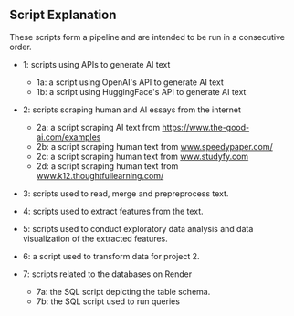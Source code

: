 ## Script Explanation

These scripts form a pipeline and are intended to be run in a consecutive order.

- 1: scripts using APIs to generate AI text
    - 1a: a script using OpenAI's API to generate AI text
    - 1b: a script using HuggingFace's API to generate AI text

- 2: scripts scraping human and AI essays from the internet
    - 2a: a script scraping AI text from https://www.the-good-ai.com/examples
    - 2b: a script scraping human text from www.speedypaper.com/
    - 2c: a script scraping human text from www.studyfy.com
    - 2d: a script scraping human text from www.k12.thoughtfullearning.com/

- 3: scripts used to read, merge and prepreprocess text.

- 4: scripts used to extract features from the text.

- 5: scripts used to conduct exploratory data analysis and data visualization of the extracted features.

- 6: a script used to transform data for project 2.

- 7: scripts related to the databases on Render
    - 7a: the SQL script depicting the table schema.
    - 7b: the SQL script used to run queries
